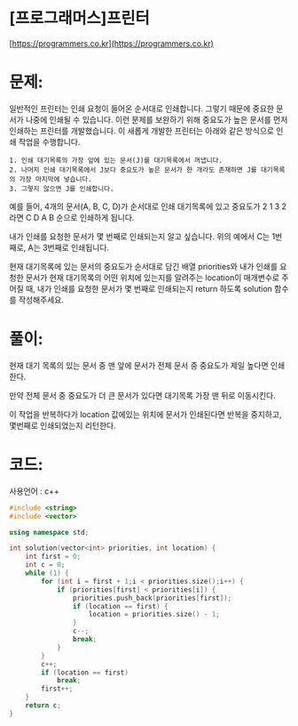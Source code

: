 # [프로그래머스]프린터

[https://programmers.co.kr](https://programmers.co.kr)

# 문제:

일반적인 프린터는 인쇄 요청이 들어온 순서대로 인쇄합니다. 그렇기 때문에 중요한 문서가 나중에 인쇄될 수 있습니다. 이런 문제를 보완하기 위해 중요도가 높은 문서를 먼저 인쇄하는 프린터를 개발했습니다. 이 새롭게 개발한 프린터는 아래와 같은 방식으로 인쇄 작업을 수행합니다.



```
1. 인쇄 대기목록의 가장 앞에 있는 문서(J)를 대기목록에서 꺼냅니다.
2. 나머지 인쇄 대기목록에서 J보다 중요도가 높은 문서가 한 개라도 존재하면 J를 대기목록의 가장 마지막에 넣습니다.
3. 그렇지 않으면 J를 인쇄합니다.
```



예를 들어, 4개의 문서(A, B, C, D)가 순서대로 인쇄 대기목록에 있고 중요도가 2 1 3 2 라면 C D A B 순으로 인쇄하게 됩니다.



내가 인쇄를 요청한 문서가 몇 번째로 인쇄되는지 알고 싶습니다. 위의 예에서 C는 1번째로, A는 3번째로 인쇄됩니다.



현재 대기목록에 있는 문서의 중요도가 순서대로 담긴 배열 priorities와 내가 인쇄를 요청한 문서가 현재 대기목록의 어떤 위치에 있는지를 알려주는 location이 매개변수로 주어질 때, 내가 인쇄를 요청한 문서가 몇 번째로 인쇄되는지 return 하도록 solution 함수를 작성해주세요.



# **풀이:**
현재 대기 목록의 있는 문서 중 맨 앞에 문서가 전체 문서 중 중요도가 제일 높다면 인쇄한다.

만약 전체 문서 중 중요도가 더 큰 문서가 있다면 대기목록 가장 맨 뒤로 이동시킨다.

이 작업을 반복하다가 location 값에있는 위치에 문서가 인쇄된다면 반복을 중지하고, 몇번째로 인쇄되었는지 리턴한다.

 

# **코드:**
사용언어 : c++
```c++
#include <string>
#include <vector>

using namespace std;

int solution(vector<int> priorities, int location) {
    int first = 0;
	int c = 0;
	while (1) {
		for (int i = first + 1;i < priorities.size();i++) {
			if (priorities[first] < priorities[i]) {
				priorities.push_back(priorities[first]);
				if (location == first) {
					location = priorities.size() - 1;
				}
				c--;
				break;
			}
		}
		c++;
		if (location == first)
			break;
		first++;	
	}
    return c;
}
```

